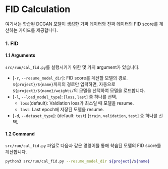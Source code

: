 # FID Calculation
여기서는 학습된 DCGAN 모델이 생성한 가짜 데이터와 진짜 데이터의 FID score를 계산하는 가이드를 제공합니다.

### 1. FID
#### 1.1 Arguments
`src/run/cal_fid.py`를 실행시키기 위한 몇 가지 argument가 있습니다.
* [`-r`, `--resume_model_dir`]: FID score를 계산할 모델의 경로. `${project}/${name}`까지의 경로만 입력하면, 자동으로 `${project}/${name}/weights/`의 모델을 선택하여 모델을 로드합니다.
* [`-l`, `--load_model_type`]: [`loss`, `last`] 중 하나를 선택.
    * `loss`(default): Valdiation loss가 최소일 때 모델을 resume.
    * `last`: Last epoch에 저장된 모델을 resume.
* [`-d`, `--dataset_type`]: (default: `test`) [`train`, `validation`, `test`] 중 하나를 선택.


#### 1.2 Command
`src/run/cal_fid.py` 파일로 다음과 같은 명령어를 통해 학습된 모델의 FID score를 계산합니다.
```bash
python3 src/run/cal_fid.py --resume_model_dir ${project}/${name}
```
